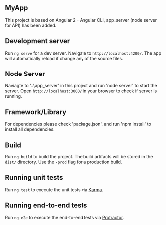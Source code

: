 ## MyApp

This project is based on Angular 2 - Angular CLI, app_server (node server for API) has been added.

## Development server

Run `ng serve` for a dev server. Navigate to `http://localhost:4200/`. The app will automatically reload if change any of the source files.

## Node Server
Naviagte to '..\app_server' in this project and run 'node server' to start the server. 
Open `http://localhost:3000/` in your browser to check if server is running.

## Framework/Library
For dependencies please check 'package.json'. and run 'npm install' to install all dependencies.

## Build

Run `ng build` to build the project. The build artifacts will be stored in the `dist/` directory. Use the `-prod` flag for a production build.

## Running unit tests

Run `ng test` to execute the unit tests via [Karma](https://karma-runner.github.io).

## Running end-to-end tests

Run `ng e2e` to execute the end-to-end tests via [Protractor](http://www.protractortest.org/).







